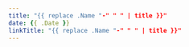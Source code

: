 ```yaml
---
title: "{{ replace .Name "-" " " | title }}"
date: {{ .Date }}
linkTitle: "{{ replace .Name "-" " " | title }}"
---
```



